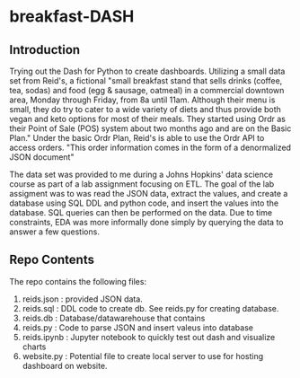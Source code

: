# breakfast-DASH
## Introduction
Trying out the Dash for Python to create dashboards. Utilizing a small data set from Reid's, a fictional "small breakfast stand that sells drinks (coffee, tea, sodas) and food (egg & sausage, oatmeal) in a commercial downtown area, Monday through Friday, from 8a until 11am. Although their menu is small, they do try to cater to a wide variety of diets and thus provide both vegan and keto options for most of their meals. They started using Ordr as their Point of Sale (POS) system about two months ago and are on the Basic Plan." Under the basic Ordr Plan, Reid's is able to use the Ordr API to access orders. "This order information comes in the form of a denormalized JSON document"

The data set was provided to me during a Johns Hopkins' data science course as part of a lab assignment focusing on ETL. The goal of the lab assigment was to was read the JSON data, extract the values, and create a database using SQL DDL and python code, and insert the values into the database. SQL queries can then be performed on the data. Due to time constraints, EDA was more informally done simply by querying the data to answer a few questions.

## Repo Contents
The repo contains the following files:
1. reids.json : provided JSON data.
2. reids.sql : DDL code to create db. See reids.py for creating database.
3. reids.db : Database/datawarehouse that contains 
4. reids.py : Code to parse JSON and insert valeus into database
5. reids.ipynb : Jupyter notebook to quickly test out dash and visualize charts
6. website.py : Potential file to create local server to use for hosting dashboard on website.
